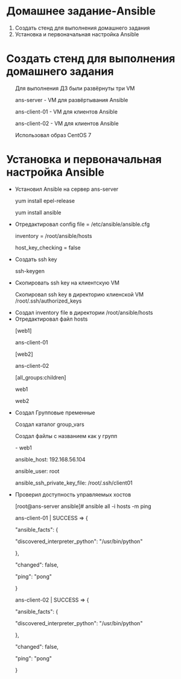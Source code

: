 # Домашнее задание-Ansible
<ol>
  <li>Создать стенд для выполнения домашнего задания</li>
  <li>Установка и первоначальная настройка Ansible</li>
  
</ol>

# Создать стенд для выполнения домашнего задания
<ul>
<p>Для выполнения ДЗ были развёрнуты три VM 
<p>ans-server - VM для развёртывания Ansible
<p>ans-client-01 - VM для клиентов Ansible
<p>ans-client-02 - VM для клиентов Ansible
<p>Использовал образ CentOS 7    
</ul>

# Установка и первоначальная настройка Ansible
<ul>
<li>Установил Ansible на сервер ans-server</li>  
<p>yum install epel-release
<p>yum install ansible
<li>Отредактировал config file = /etc/ansible/ansible.cfg</li>  
<p>inventory      = /root/ansible/hosts
<p>host_key_checking = false
<li>Создать ssh key</li>
<p>ssh-keygen
<li>Скопировать ssh key на клиентскую VM</li>
<p>Скопировал ssh key в директорию клиенской VM /root/.ssh/authorized_keys  
<li>Создал inventory file в директории /root/ansible/hosts</li>
<li>Отредактировал файл hosts</li>
<p>[web1]
<p>ans-client-01

<p>[web2]
<p>ans-client-02

<p>[all_groups:children]
<p>web1
<p>web2  
<li>Создал Групповые пременные</li>
<p>Создал каталог group_vars
<p>Создал файлы с названием как у групп
<p>- web1 
<p>  ansible_host: 192.168.56.104
<p>  ansible_user: root
<p>  ansible_ssh_private_key_file: /root/.ssh/client01
<li>Проверил доступность управляемых хостов</li>
<p>  [root@ans-server ansible]# ansible all -i hosts -m ping
<p>ans-client-01 | SUCCESS => {
<p>    "ansible_facts": {
<p>        "discovered_interpreter_python": "/usr/bin/python"
<p>    },
<p>    "changed": false,
<p>   "ping": "pong"
<p>}
<p>ans-client-02 | SUCCESS => {
<p>    "ansible_facts": {
<p>        "discovered_interpreter_python": "/usr/bin/python"
<p>    },
<p>    "changed": false,
<p>    "ping": "pong"
<p>}
</ul>  
